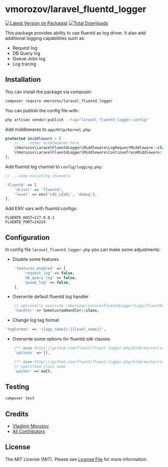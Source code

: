 # vmorozov/laravel_fluentd_logger

[![Latest Version on Packagist](https://img.shields.io/packagist/v/vmorozov/laravel_fluentd_logger.svg?style=flat-square)](https://packagist.org/packages/vmorozov/laravel_fluentd_logger)
[![Total Downloads](https://img.shields.io/packagist/dt/vmorozov/laravel_fluentd_logger.svg?style=flat-square)](https://packagist.org/packages/vmorozov/laravel_fluentd_logger)

[comment]: <> ([![GitHub Tests Action Status]&#40;https://img.shields.io/github/workflow/status/vmorozov/laravel_fluentd_logger/run-tests?label=tests&#41;]&#40;https://github.com/vmorozov/laravel_fluentd_logger/actions?query=workflow%3Arun-tests+branch%3Amain&#41;)

[comment]: <> ([![GitHub Code Style Action Status]&#40;https://img.shields.io/github/workflow/status/vmorozov/laravel_fluentd_logger/Fix%20PHP%20code%20style%20issues?label=code%20style&#41;]&#40;https://github.com/vmorozov/laravel_fluentd_logger/actions?query=workflow%3A"Fix+PHP+code+style+issues"+branch%3Amain&#41;)

This package provides ability to use fluentd as log driver. It also add additional logging capabilities such as:
- Request log
- DB Query log
- Queue Jobs log
- Log tracing

## Installation

You can install the package via composer:

```bash
composer require vmorozov/laravel_fluentd_logger
```

You can publish the config file with:

```bash
php artisan vendor:publish --tag="laravel_fluentd_logger-config"
```

Add middlewares to `app/Http/Kernel.php`:
```php
protected $middleware = [
    // ... other middlewares here
    \Vmorozov\LaravelFluentdLogger\Middleware\LogRequestMiddleware::class,
    \Vmorozov\LaravelFluentdLogger\Middleware\ContinueTraceMiddleware::class,
];
```

Add fluentd log channel to `config/logging.php`:
```php
// ...some exisiting channels

'fluentd' => [
    'driver' => 'fluentd',
    'level' => env('LOG_LEVEL', 'debug'),
],
```

Add ENV vars with fluentd configs:
```dotenv
FLUENTD_HOST=127.0.0.1
FLUENTD_PORT=24224
```

## Configuration

In config file `laravel_fluentd_logger.php` you can make some adjustments:

- Disable some features
```php
    'features_enabled' => [
        'request_log' => false,
        'db_query_log' => false,
        'queue_log' => false,
    ],
```
- Overwrite default fluentd log handler
```php
    // optionally override \Vmorozov\LaravelFluentdLogger\Logs\FluentHandler class to customize behaviour
    'handler' => SomeCustomHandler::class,
```
- Change log tag format
```php
'tagFormat' => '{{app_name}}.{{level_name}}',
```
- Overwrite some options for fluentd sdk classes
```php
    /** @see https://github.com/fluent/fluent-logger-php/blob/master/src/FluentLogger.php */
    'options' => [],

    /** @see https://github.com/fluent/fluent-logger-php/blob/master/src/PackerInterface.php */
    // specified class name
    'packer' => null,
```

## Testing

```bash
composer test
```

## Credits

- [Vladimir Morozov](https://github.com/freezer278)
- [All Contributors](../../contributors)

## License

The MIT License (MIT). Please see [License File](LICENSE.md) for more information.
